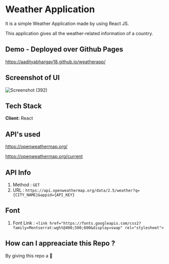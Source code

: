 # Weather Application
It is a simple Weather Application made by using React JS.

This application gives all the weather-related information of a country.

## Demo - Deployed over Github Pages
https://aadityabhargav18.github.io/weatherapp/


## Screenshot of UI 
![Screenshot (392)](https://user-images.githubusercontent.com/67166208/221845518-38b8cfe1-1f70-4bb0-a05c-db8360d9300c.png)

## Tech Stack 
**Client:** React

## API's used 
https://openweathermap.org/

https://openweathermap.org/current

## API Info
1. Method : `GET`
2. URL : `https://api.openweathermap.org/data/2.5/weather?q={CITY_NAME}&appid={API_KEY}`

## Font
1. Font Link : `<link href="https://fonts.googleapis.com/css2?family=Montserrat:wght@400;500;600&display=swap" rel="stylesheet">`

## How can I appreaciate this Repo ?
By giving this repo a 🌟










